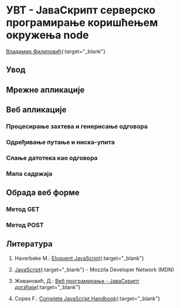 
# УВТ - ЈаваСкрипт серверско програмирање коришћењем окружења node

[Владимир Филиповић](https://vladofilipovic.github.io/index-cy.html){:target="_blank"}

## Увод

## Мрежне апликације

## Веб апликације

### Процесирање захтева и генерисање одговора

### Одређивање путање и ниска-упита

### Слање датотека као одговора

### Мапа садржаја

## Обрада веб форме

### Метод GET

### Метод POST

## Литература

1. Haverbeke M.: [Eloquent JavaScript](https://eloquentjavascript.net/){:target="_blank"}

1. [JavaScript](https://developer.mozilla.org/en-US/docs/Web/JavaScript){:target="_blank"} - Mozzila Developer Network (MDN)

1. Живановић, Д.: [Веб програмирање - ЈаваСкрипт догађаји](https://www.webprogramiranje.org/dogadjaji-u-javascript-u/){:target="_blank"}

1. Copes F.: [Complete JavaScript Handbook](https://medium.freecodecamp.org/the-complete-javascript-handbook-f26b2c71719c){:target="_blank"}
